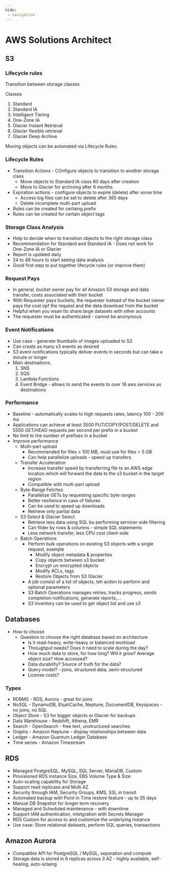 ```yaml
---
hide:
 - navigation
---
```


# AWS Solutions Architect

## S3

### Lifecycle rules

Transition between storage classes

Classes
1. Standard
2. Standard IA
3. Intelligent Tiering
4. One-Zone IA
5. Glacier Instant Retrieval
6. Glacier flexible retrieval
7. Glacier Deep Archive

Moving objects can be automated via Lifecycle Rules.

### Lifecycle Rules
* Transition Actions - COnfigure objects to transition to another storage class
	* Move objects to Standard IA class 60 days after creation
	* Move to Glacier for archiving after 6 months
* Expiration actions - configure objects to expire (delete) after some time
	* Access log files can be set to delete after 365 days
	* Delete incomplete multi-part upload
* Rules can be created for certaing prefix
* Rules can be created for certain object tags

### Storage Class Analysis
* Help to decide when to transition objects to the right storage class
* Recommendation for Standard and Standard IA - Does not work for One-Zone IA or Glacier
* Report is updated daily
* 24 to 48 hours to start seeing data analysis
* Good first step to put together lifecycle rules (or improve them)

### Request Pays
* In general, bucket owner pay for all Amazon S3 storage and data transfer, costs associated with their bucket
* With Requester pays buckets, the requester instead of the bucket owner pays the cost opf the request and the data download from the bucket
* Helpful when you wsan tto share large datasets with other accounts
* The requester must be authenticated - cannot be anonymous

### Event Notifications
* Use case - generate thumbails of images uploaded to S3
* Can create as many s3 events as desired
* S3 event notifications typically deliver events in seconds but can take a minute or longer
* Main destinations:
	1.  SNS
	2. SQS
	3. Lambda Functions
	4. Event Bridge - allows to send the events to over 18 aws services as destinations

### Performance
* Baseline - automatically scales to high requests rates, latency 100 - 200 ms
* Applications can achieve at least 3500 PUT/COPY/POST/DELETE and 5500 GET/HEAD requests per second per prefix in a bucket
* No limit to the number of prefixes in a bucket
* Improve performance
	* Multi-part upload
		* Recommended for files  > 100 MB, must use for files > 5 GB
		* Can help parallelize uploads - speed up transfers
	* Transfer Acceleration
		* Increase transfer speed by transferring file to an AWS edge location which will forward the data to the s3 bucket in the target region
		* Compatible with multi-part upload
	* Byte-Range Fetches
		* Parallelize GETs by requesting specific byte ranges
		* Better resilience in case of failures
		* Can be used to speed up downloads
		* Retrieve only partial data 
	* S3 Select & Glacier Select
		* Retrieve less data using SQL bu performing servicer-side filtering
		* Can filder by rows & columns - simple SQL statements
		* Less network transfer, less CPU cost client-side
	* Batch Operations
		* Perform bulk operations on existing S3 objects with a single request, example
			* Modify object metadata & properties
			* Copy objects between s3 bucket
			* Encrypt un-encrypted objects
			* Modify ACLs, tags
			* Restore Objects from S3 Glacier
		* A job consist of a list of objects, teh aciton to perform and optional parameters
		* S3 Batch Operations manages retries, tracks progress, sends completion notifications, generate reports,...
		* S3 Inventory can be used to get object list and use s3


## Databases
* How to choose
	* Question to choose the right database based on architecture
		* Is it read-heavy, write-heavy or balanced workload
		* Throughput needs? Does it need to scale during the day?
		* How much data to store, for how long? Will it grow? Average object size? How accessed?
		* Data durability? Source of truth for the data?
		* Query model? - joins, structured data, semi-structured
		* License costs?
### Types
* RDBMS - RDS, Aurora - great for joins
* NoSQL - DynamoDB, ElsatiCache, Neptune, DocumentDB, Keyspaces - no joins, no SQL
* Object Store - S3 for bigger objects or Glacier for backups
* Data Warehouse - Redshift, Athena, EMR
* Search - OpenSearch - free text, unstructured searches
* Graphs - Amazon Neptune - display relationships between data
* Ledger - Amazon Quantum Ledger Database
* Time series - Amazon Timestream

## RDS
* Managed PostgreSQL, MySQL, SQL Server, MariaDB, Custom
* Provisioned RDS instance Size, EBS Volume Type & Size
* Auto-scaling capability for Storage
* Support read replicase and Multi AZ
* Security through IAM, Security Groups, KMS, SSL in transit
* Automated backup with Point in Time restore feature - up to 35 days
* Manual DB Snapshot for longer term recovery
* Managed and Scheduled maintenance - with downtime
* Support IAM authentication, intetgration with Secrets Manager
* RDS Custom for access to and customize the underlying instance
* Use case: Store relational datasets, perform SQL queries, transactions

## Amazon Aurora
* Compatible API for PostgreSQL / MySQL, separation and compute
* Storage data is stored in 6 replicas across 3 AZ - highly available, self-healing, auto-sclaing